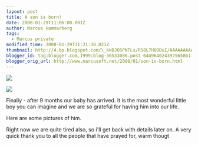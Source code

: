 ```yaml
---
layout: post
title: A son is born!
date: 2008-01-29T11:06:00.001Z
author: Marcus Hammarberg
tags:
  - Marcus private
modified_time: 2008-01-29T11:21:30.821Z
thumbnail: http://4.bp.blogspot.com/\_kkDJOSPNTLs/R58L7HOODuI/AAAAAAAAAPc/TfyUJmYw9Z8/s72-c/PICT2446.JPG
blogger_id: tag:blogger.com,1999:blog-36533086.post-644964024397565861
blogger_orig_url: http://www.marcusoft.net/2008/01/son-is-born.html
---
```


[<img
src="http://4.bp.blogspot.com/_kkDJOSPNTLs/R58L7HOODuI/AAAAAAAAAPc/TfyUJmYw9Z8/s320/PICT2446.JPG"
id="BLOGGER_PHOTO_ID_5160856808168754914"
style="DISPLAY: block; MARGIN: 0px auto 10px; CURSOR: hand; TEXT-ALIGN: center"
data-border="0" />](http://4.bp.blogspot.com/_kkDJOSPNTLs/R58L7HOODuI/AAAAAAAAAPc/TfyUJmYw9Z8/s1600-h/PICT2446.JPG)

[<img
src="http://2.bp.blogspot.com/_kkDJOSPNTLs/R58LwnOODtI/AAAAAAAAAPU/0hNEalJ4gW4/s320/PICT2480.JPG"
id="BLOGGER_PHOTO_ID_5160856627780128466"
style="DISPLAY: block; MARGIN: 0px auto 10px; CURSOR: hand; TEXT-ALIGN: center"
data-border="0" />](http://2.bp.blogspot.com/_kkDJOSPNTLs/R58LwnOODtI/AAAAAAAAAPU/0hNEalJ4gW4/s1600-h/PICT2480.JPG)

Finally - after 9 months our baby has arrived. It is the most wonderful
little boy you can imagine and we are so grateful for having him into
our life.

Here are some pictures of him.

Right now we are quite tired also, so i'll get back with details later
on. A very quick thank you to all the people that have prayed for, warm
thougt
